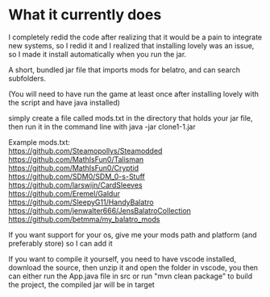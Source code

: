 # What it currently does
I completely redid the code after realizing that it would be a pain to integrate new systems, so I redid it and I realized that installing lovely was an issue, so I made it install automatically when you run the jar. 

A short, bundled jar file that imports mods for belatro, and can search subfolders.

(You will need to have run the game at least once after installing lovely with the script and have java installed)

simply create a file called mods.txt in the directory that holds your jar file, then run it in the command line with java -jar clone1-1.jar

Example mods.txt: <br>
https://github.com/Steamopollys/Steamodded <br>
https://github.com/MathIsFun0/Talisman <br>
https://github.com/MathIsFun0/Cryptid <br>
https://github.com/SDM0/SDM_0-s-Stuff <br>
https://github.com/larswijn/CardSleeves <br>
https://github.com/Eremel/Galdur <br>
https://github.com/SleepyG11/HandyBalatro <br>
https://github.com/jenwalter666/JensBalatroCollection <br>
https://github.com/betmma/my_balatro_mods

If you want support for your os, give me your mods path and platform (and preferably store) so I can add it

If you want to compile it yourself, you need to have vscode installed, download the source, then unzip it and open the folder in vscode, you then can either run the App.java file in src or run "mvn clean package" to build the project, the compiled jar will be in target
